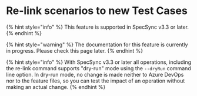 # Re-link scenarios to new Test Cases

{% hint style="info" %}
This feature is supported in SpecSync v3.3 or later.
{% endhint %}

{% hint style="warning" %}
The documentation for this feature is currently in progress. Please check this page later.
{% endhint %}

{% hint style="info" %}
With SpecSync v3.3 or later all operations, including the re-link command supports "dry-run" mode using the `--dryRun` command line option. In dry-run mode, no change is made neither to Azure DevOps nor to the feature files, so you can test the impact of an operation without making an actual change.
{% endhint %}